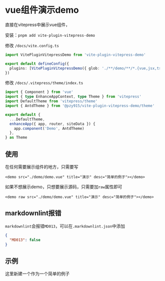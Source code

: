 # vue组件演示demo

直接在vitepress中展示vue组件，

安装：`pnpm add vite-plugin-vitepress-demo`

修改 `/docs/vite.config.ts`

```ts
import VitePluginVitepressDemo from 'vite-plugin-vitepress-demo'

export default defineConfig({
  plugins: [VitePluginVitepressDemo({ glob: './**/demo/**/*.{vue,jsx,tsx,js,ts}' })],
})
```

修改 `/docs/.vitepress/theme/index.ts`

```ts
import { Component } from 'vue'
import { type EnhanceAppContext, type Theme } from 'vitepress'
import DefaultTheme from 'vitepress/theme'
import { AntdTheme } from '@pzy915/vite-plugin-vitepress-demo/theme'

export default {
  ...DefaultTheme,
  enhanceApp({ app, router, siteData }) {
    app.component('Demo', AntdTheme)
  },
} as Theme
```

## 使用

在任何需要展示组件的地方，只需要写

```vue
<demo src="./demo/demo.vue" title="演示" desc="简单的例子"></demo>
```

如果不想展示demo，只想要展示源码，只需要加`raw`属性即可

```vue
<demo raw src="./demo/demo.vue" title="演示" desc="简单的例子"></demo>
```

## markdownlint报错

`markdownlint`会报错`MD013`，可以在`.markdownlint.json`中添加

```json
{
  "MD013": false
}
```

## 示例

这里新建一个作为一个简单的例子

<demo src="./demo/demo.vue" title="演示" desc="简单的例子"></demo>
